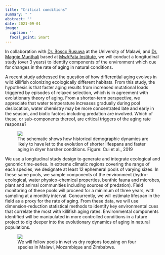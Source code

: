 ```yaml
---
title: "Critical conditions"
summary: " "
abstract: ""
date: 2021-09-01
image: 
  caption: ''
  focal_point: Smart
---
```


In collaboration with [Dr. Bosco Rusuwa](https://scholar.google.com/citations?user=ahv9RywAAAAJ&hl=en) at the University of Malawi,
and [Dr. Maggie Munthali](https://scholar.google.com/citations?user=KC8PJlsAAAAJ&hl=en) based at [MwAPata Institute](https://www.mwapata.mw/), we will conduct a longitudinal study (over 3 years) to identify components of the environment which cue for changes in the rate of aging in natural conditions.

A recent study addressed the question of how differential aging evolves in wild killifish colonizing ecologically different habitats. From this study, the hypothesis is that faster aging results from increased mutational loads triggered by episodes of relaxed selection, which is in agreement with evolutionary theory of aging. From a shorter-term perspective, we appreciate that water temperature increases gradually during pool desiccation, water chemistry may be more concentrated late and early in the season, and biotic factors including predation are involved. Which of these, or sub-components thereof, are critical triggers of the aging rate response? 
 

<figure>
    <img src="/media/cui_bottleneck.png">
    <figcaption>The schematic shows how historical demographic dynamics are likely to have let to the evolution of shorter lifespans and faster aging in dryer harsher conditions. Figure: Cui et al., 2019</figcaption>
</figure>

We use a longitudinal study design to generate and integrate ecological and genomic time-series. In extreme climatic regions covering the range of each species, we designate at least 12 ephemeral pools of varying sizes. In these same pools, we sample components of the environment (hydro-ecological, water physico-chemical properties, benthic fauna and microbes, plant and animal communities including sources of predation). Field monitoring of these pools will proceed for a minimum of three years, with sampling at a monthly interval. Concurrently, we will estimate lifespan in the field as a proxy for the rate of aging. From these data, we will use dimension-reduction statistical methods to identify key environmental cues that correlate the most with killifish aging rates. Environmental components identified will be manipulated in more controlled conditions in a future project to dig deeper into the evolutionary dynamics of aging in natural populations.
<figure>
<img src="/media/mal_moz_map1.png">
<figcaption>We will follow pools in wet vs dry regions focusing on four species in Malawi, Mozambique and Zimbabwe.</figcaption>
</figure>
